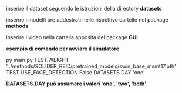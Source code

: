 inserire il dataset seguendo le istruzioni della directory **datasets**

inserire i modelli pre addestrati nelle rispettive cartelle nel package **methods**

inserire i video nella cartella apposita del package **GUI**


**esempio di comando per avviare il simulatore**


py main.py TEST.WEIGHT '../methods/SOLIDER_REID/pretrained_models/swin_base_msmt17.pth' TEST.USE_FACE_DETECTION False DATASETS.DAY 'one'



**DATASETS.DAY può assumere i valori 'one', 'two', 'both'**
